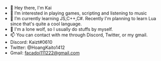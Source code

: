 - 👋 Hey there, I'm Kai
- 👀 I’m interested in playing games, scripting and listening to music
- 🌱 I’m currently learning JS,C++,C#. Recently I'm planning to learn Lua since that's quite a cool language.
- 💞️ I'm a lone wolf, so I usually do stuffs by myself.
- 📫 You can contact with me through Discord, Twitter, or my gmail.
- Discord: Kaizt#0610
- Twitter: @HoangKaito1412
- Gmail: facadoi111222@gmail.com
<!---
Yes.
--->
